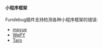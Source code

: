 #### 小程序框架

Fundebug插件支持检测各种小程序框架的错误:

- [mpvue](./mpvue.md)
- [WePY](./wepy.md)
- [Taro](./taro.md)